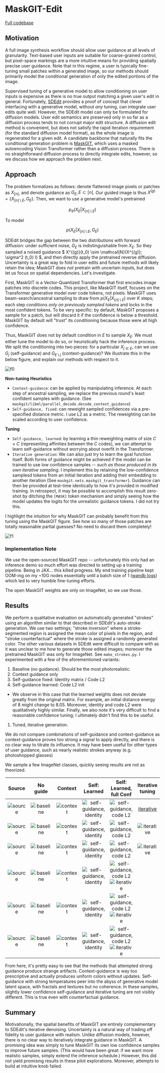 # MaskGIT-Edit
[Full codebase](https://github.com/joel99/maskgit_edit/)
## Motivation
A full image synthesis workflow should allow user guidance at all levels of granularity. Text-based user inputs are suitable for coarse-grained control, but pixel-space markings are a more intuitive means for providing spatially precise user guidance. Note that in this regime, a user is typically fine-tuning small patches within a generated image, so our methods should primarily model the conditional generation of only the edited portions of the image.

Supervised tuning of a generative model to allow conditioning on user inputs is expensive as there is no true output matching a given user's edit in general. Fortunately, [SDEdit](https://sde-image-editing.github.io/) provides a proof of concept that clever interfacing with a generative model, without _any_ tuning, can integrate user edits quite well. However, the SDEdit model can only be formulated for diffusion models. User edit semantics are preserved only in so far as a diffusion process tends to not corrupt major edit structure. A diffusion edit method is convenient, but does not satisfy the rapid iteration requirement (for the standard diffusion model format), as the whole image is regenerated for a given edit. A candidate backbone that naturally fits the conditional generation problem is [MaskGIT](https://masked-generative-image-transformer.github.io/), which uses a masked autoencoding Vision Transformer rather than a diffusion process. There is no straightforward diffusion process to directly integrate edits, however, so we discuss how we approach the problem next.

## Approach

The problem formalizes as follows: denote flattened image pixels or patches as $X_{[n]}$, and denote guidance as $G_{E}, E \subset [n]$. Our guided image is thus $X^{(g)} = \{X_{[n]\setminus E}, G_{E}\}$.  Then, we want to use a generative model's pretrained

$$
    p_\theta (X_E | X_{[n] \setminus E})
$$

To model

$$
    p (X_E | X_{[n] \setminus E}, G_E)
$$

SDEdit bridges the gap between the two distributions with forward diffusion: under sufficient noise, $G_E$ is indistinguishable from $X_E$. So they sampled a noised guidance
$
X^{(g)}(t_0) \sim \mathcal{N}(X^{(g)}; \sigma^2 (t_0) I)
$, and then directly apply the pretrained reverse diffusion.
Uncertainty is a great way to fold in user edits and future methods will likely retain the idea; MaskGIT does _not_ pretrain with uncertain inputs, but does let us focus on spatial dependencies. Let's investigate.

First, MaskGIT is a Vector-Quantized Transformer that first encodes image patches into discrete codes. This project, like MaskGIT itself, focuses on the Transformer generative model over code tokens, not pixels. MaskGIT uses beam-search/ancestral sampling to draw from
$p(X_E|X_{[n]\setminus E})$
over
$K$ steps; each step conditions _only on previously sampled tokens_ and locks in the most confident tokens. To be very specific: by default, MaskGIT proposes a sample for a patch, but will discard it if the confidence is below a threshold. MaskGIT by default will "trust" its conditioning because those were all high confidence.

Thus, MaskGIT does not by default condition in $E$ to sample $X_E$. We must either tune the model to do so, or heuristically hack the inference process. We split the conditioning into two pieces: for a particular $X_{j \in E}$, can we use $G_j$ (self-guidance) and $G_{E \setminus j}$ (context-guidance)? We illustrate this in the below figure, and explain our methods with respect to it.

![f0](./imgs/maskgit_f0.png)

**Non-tuning Heuristics**
- `Context-guidance`: can be applied by manipulating inference. At each step of ancestral sampling, we replace the previous round's least confident samples with guidance. (See `maskgit/libml/parallel_decode.decode_context_guidance`)
- `Self-guidance, fixed`: can reweight sampled confidences via a pre-specified distance metric. I use L2 as a metric. The reweighting can be scaled according to user confidence.

**Tuning**
- `Self-guidance, learned`: by learning a thin reweighting matrix of size $C \times C$ (representing affinities between the $C$ codes), we can attempt to learn self-guidance without worrying about overfit in the Transformer.
- `Iterative generation`: We can also just try to learn the goal function itself. Both forms of guidance might be achieved if the model can be trained to use low confidence samples -- _such as those produced in its own iterative sampling_. I implement this by retaining the low-confidence samplesd tokens from an initial iteration and adding their embedding to another iteration (See `maskgit.nets.maskgit_transformer`). Guidance can then be provided at test-time identically to how it's provided in modified training. In retrospect, it may be possible to accomplish this result zero-shot by ditching the `[MASK]` token mechanism and simply seeing how the model updates the logits for the unrealistic guidance tokens. I did not try this.

I highlight the intuition for why MaskGIT can probably benefit from this tuning using the MaskGIT figure. See how so many of those patches are totally reasonable partial guesses? No need to discard them completely!

![f1](./imgs/maskgit_f1.png)

### Implementation Note
We use the open-sourced MaskGIT repo -- unfortunately this only had an inference demo so much effort was directed to setting up a training pipeline. Being in JAX... this killed progress. My end training pipeline kept OOM-ing on my ~10G nodes essentially until a batch size of 1 ([wandb logs](https://wandb.ai/joelye9/maskgit_edit)) which led to very humble fine-tuning efforts.

The open MaskGIT weights are only on ImageNet, so we use those.

## Results

We perform a qualitative evaluation on automatically generated "strokes" using an algorithm similar to that described in SDEdit's auto-stroke generation. We use two settings; "stroke inversion" where a stroke-segmented region is assigned the mean color of pixels in the region, and "stroke counterfactual" where the stroke is assigned a randomly generated color. The other various datasets in SDEdit were difficult to compare with as it was unclear to me how to generate those edited images; moreover the pretrained MaskGIT was only for ImageNet. See `make_strokes.py`.
I experimented with a few of the aforementioned variants:
1. Baseline (no guidance). Should be the most photorealistic.
2. Context guidance only
3. Self-guidance fixed: Identity matrix / Code L2
4. Self-guidance learned: Code L2 init
- We observe in this case that the learned weights does not deviate greatly from the original matrix. For example, an initial distance energy of 8 might change to 8.05. Moreover, identity and code L2 were qualitatively highly similar. Finally, we also note it's very difficult to find a reasonable confidence tuning; I ultimately didn't find this to be useful.
1. Tuned, iterative generation.
<!-- 2. No promises, but if I have time I'll add the direct usage of the pretrained model with the guidance tokens subbed in for mask tokens. -->
We do not compare combinations of self-guidance and context-guidance as context-guidance proves too strong a signal to apply directly, and there is no clear way to titrate its influence. It may have been useful for other types of user guidance, such as nearly realistic strokes anyway (e.g. photoshopped glasses)

We sample a few ImageNet classes, quickly seeing results are not as theorized.

<style>
table th:first-of-type {
    width: 15%;
}
table th:nth-of-type(2) {
    width: 17%;
}
table th:nth-of-type(3) {
    width: 17%;
}
table th:nth-of-type(4) {
    width: 17%;
}
table th:nth-of-type(5) {
    width: 17%;
}
table th:nth-of-type(5) {
    width: 17%;
}
</style>
Source | No guide | Context |  Self: Learned | Self: Learned, full Conf  | Iterative tuning
|:---:|:---:|:---:|:---:|:---:|:---:
![source](./output/cls_goldfish_source__1.png) | ![baseline](./output/cls_goldfish_baseline_1.png) | ![context](./output/cls_goldfish_ctx_1.png) | ![self-guidance, identity](./output/cls_goldfish_reweight_1.png) | ![self-guidance, code L2](./output/cls_goldfish_hiweight_1.png) | [iterative](./output/cls_goldfish_iterate_1.png)
![source](./output/cls_goldfish_source__cf_2.png) | ![baseline](./output/cls_goldfish_baseline_cf_2.png) | ![context](./output/cls_goldfish_ctx_cf_2.png) | ![self-guidance, identity](./output/cls_goldfish_reweight_cf_2.png) | ![self-guidance, code L2](./output/cls_goldfish_hiweight_cf_2.png) | ![iterative](./output/cls_goldfish_iterate_cf_2.png)
![source](./output/cls_hook_source__0.png) | ![baseline](./output/cls_hook_baseline_0.png) | ![context](./output/cls_hook_ctx_0.png) | ![self-guidance, identity](./output/cls_hook_reweight_0.png) | ![self-guidance, code L2](./output/cls_hook_hiweight_0.png) | ![iterative](./output/cls_hook_iterate_0.png)
![source](./output/cls_hook_source__cf_0.png) | ![baseline](./output/cls_hook_baseline_cf_0.png) | ![context](./output/cls_hook_ctx_cf_0.png) | ![self-guidance, identity](./output/cls_hook_reweight_cf_0.png) | ![self-guidance, code L2](./output/cls_hook_hiweight_cf_0.png)  ![iterative](./output/cls_hook_iterate_cf_0.png)
![source](./output/cls_academic_source__2.png) | ![baseline](./output/cls_academic_baseline_2.png) | ![context](./output/cls_academic_ctx_2.png) | ![self-guidance, identity](./output/cls_academic_reweight_2.png) | ![self-guidance, code L2](./output/cls_academic_hiweight_2.png) ![iterative](./output/cls_academic_iterate_2.png)
![source](./output/cls_academic_source__cf_2.png) | ![baseline](./output/cls_academic_baseline_cf_2.png) | ![context](./output/cls_academic_ctx_cf_2.png) | ![self-guidance, identity](./output/cls_academic_reweight_cf_2.png) | ![self-guidance, code L2](./output/cls_academic_hiweight_cf_2.png)  ![iterative](./output/cls_academic_iterate_cf_2.png)

From here, it's pretty easy to see that the methods that attempted strong guidance produce strange artifacts. Context-guidance is way too prescriptive and actually produces uniform colors without updates. Self-guidance with strong temperatures peer into the abyss of generative model latent space, with fractals and textures but no coherence. In these samples, slightly lower confidence self-guidance and iterative tuning are not visibly different. This is true even with counterfactual guidance.


## Summary
Motivationally, the spatial benefits of MaskGIT are entirely complementary to SDEdit's iterative denoising. Uncertainty is a natural way of trading off fidelity to user guidance with realism. Unlike diffusion models, however, there is no clear way to iteratively integrate guidance in MaskGIT. A promising idea was simply to tune MaskGIT its own low confidence samples to improve future samples. (This would have been great: if we want more realistic samples, simply extend the inference schedule.) However, this did not yield promising results in these pilot explorations. Moreover, attempts to build at intuitive knob failed.